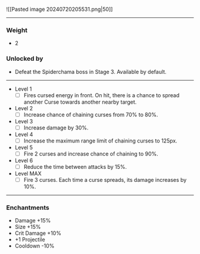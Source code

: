 
![[Pasted image 20240720205531.png|50]]

---
### Weight
- 2
### Unlocked by
- Defeat the Spiderchama boss in Stage 3. Available by default.
---
- Level 1
	- [ ] Fires cursed energy in front. On hit, there is a chance to spread another Curse towards another nearby target.
- Level 2
	- [ ] Increase chance of chaining curses from 70% to 80%.
- Level 3
	- [ ] Increase damage by 30%.
- Level 4
	- [ ] Increase the maximum range limit of chaining curses to 125px.
- Level 5
	- [ ] Fire 2 curses and increase chance of chaining to 90%.
- Level 6
	- [ ] Reduce the time between attacks by 15%.
- Level MAX
	- [ ] Fire 3 curses. Each time a curse spreads, its damage increases by 10%.
---
### Enchantments
- Damage +15%
- Size +15%
- Crit Damage +10%
- +1 Projectile
- Cooldown -10%